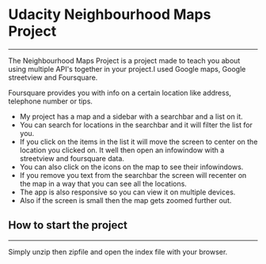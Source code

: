 # Udacity Neighbourhood Maps Project
-------------------------------------

The Neighbourhood Maps Project is a project made to teach you about using multiple API's together in your
project.I used Google maps, Google streetview and Foursquare.

Foursquare provides you with info on a certain location like address, telephone number or tips.

* My project has a map and a sidebar with a searchbar and a list on it.
* You can search for locations in the searchbar and it will filter the list for you.
* If you click on the items in the list it will move the screen to center on the location
you clicked on. It well then open an infowindow with a streetview and foursquare data.
* You can also click on the icons on the map to see their infowindows.
* If you remove you text from the searchbar the screen will recenter on the map in a way that you
can see all the locations.
* The app is also responsive so you can view it on multiple devices.
* Also if the screen is small then the map gets zoomed further out.


## How to start the project
------------------------
Simply unzip then zipfile and open the index file with your browser.
